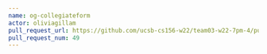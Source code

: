 ```yaml
---
name: og-collegiateform
actor: oliviagillam
pull_request_url: https://github.com/ucsb-cs156-w22/team03-w22-7pm-4/pull/49
pull_request_num: 49
---
```

